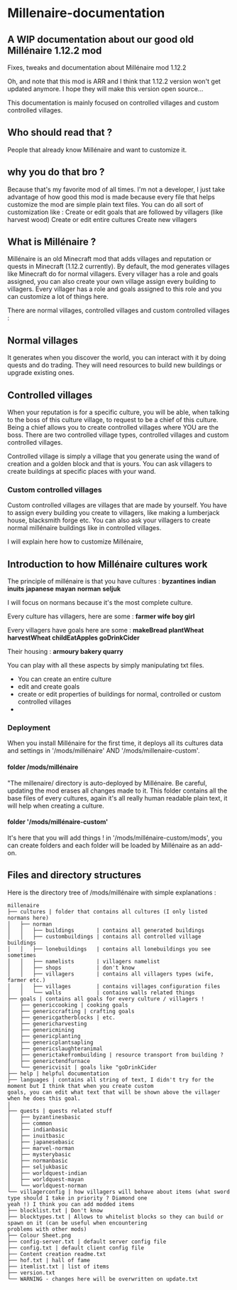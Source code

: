 # Millenaire-documentation
## A WIP documentation about our good old Millénaire 1.12.2 mod

Fixes, tweaks and documentation about Millénaire mod 1.12.2 

Oh, and note that this mod is ARR and I think that 1.12.2 version won't get updated anymore. I hope they will make this version open source...

This documentation  is mainly focused on controlled villages and custom controlled villages.

## Who should read that ?
People that already know Millénaire and want to customize it.

## why you do that bro ?
Because that's my favorite mod of all times.
I'm not a developer, I just take advantage of how good this mod is made because every file that helps customize the mod are simple plain text files.
You can do all sort of customization like :
Create or edit goals that are followed by villagers (like harvest wood)
Create or edit entire cultures
Create new villagers



## What is Millénaire ?
Millénaire is an old Minecraft mod that adds villages and reputation or quests in Minecraft (1.12.2 currently). By default, the mod generates villages like Minecraft do for normal villagers. Every villager has a role and goals assigned, you can also create your own village assign every building to villagers. Every villager has a role and goals assigned to this role and you can customize a lot of things here.

There are normal villages, controlled villages and custom controlled villages :
## Normal villages
It generates when you discover the world, you can interact with it by doing quests and do trading. They will need resources to build new buildings or upgrade existing ones. 

## Controlled villages
When your reputation is for a specific culture, you will be able, when talking to the boss of this culture village, to request to be a chief of this culture. Being a chief allows you to create controlled villages where YOU are the boss. There are two controlled village types, controlled villages and custom controlled villages.

Controlled village is simply a village that you generate using the wand of creation and a golden block and that is yours. You can ask villagers to create buildings at specific places with your wand.

### Custom controlled villages

Custom controlled villages are villages that are made by yourself. You have to assign every building you create to villagers, like making a lumberjack house, blacksmith forge etc.
You can also ask your villagers to create normal millénaire buildings like in controlled villages.

I will explain here how to customize Millénaire, 
## Introduction to how Millénaire cultures work
The principle of millénaire is that you have cultures :
**byzantines**  **indian**  **inuits**  **japanese**  **mayan**  **norman**  **seljuk**

I will focus on normans because it's the most complete culture.

Every culture has villagers, here are some :
**farmer wife boy girl**

Every villagers have goals here are some :
**makeBread plantWheat harvestWheat childEatApples goDrinkCider**

Their housing :
**armoury bakery quarry**

You can play with all these aspects by simply manipulating txt files.
* You can create an entire culture
* edit and create goals 
* create or edit properties of buildings for normal, controlled or custom controlled villages
* 
### Deployment
When you install Millénaire for the first time, it deploys all its cultures data and settings in '/mods/millénaire' AND '/mods/millenaire-custom'.

#### folder /mods/millénaire
"The millenaire/ directory is auto-deployed by Millénaire. Be careful, updating the mod erases all changes made to it.
This folder contains all the base files of every cultures, again it's all really human readable plain text, it will help when creating a culture.

#### folder '/mods/millénaire-custom'
It's here that you will add things !
in '/mods/millénaire-custom/mods', you can create folders and each folder will be loaded by Millénaire as an add-on. 


## Files and directory structures
Here is the directory tree of /mods/millénaire with simple explanations :

```
millenaire
├── cultures | folder that contains all cultures (I only listed normans here)
│   ├── norman
│   │   ├── buildings       | contains all generated buildings
│   │   ├── custombuildings | contains all controlled village buildings
│   │   ├── lonebuildings   | contains all lonebuildings you see sometimes
│   │   ├── namelists       | villagers namelist
│   │   ├── shops           | don't know
│   │   ├── villagers       | contains all villagers types (wife, farmer etc.)
│   │   ├── villages        | contains villages configuration files
│   │   └── walls           | contains walls related things
├── goals | contains all goals for every culture / villagers !
│   ├── genericcooking | cooking goals
│   ├── genericcrafting | crafting goals
│   ├── genericgatherblocks | etc.
│   ├── genericharvesting 
│   ├── genericmining
│   ├── genericplanting
│   ├── genericplantsapling
│   ├── genericslaughteranimal
│   ├── generictakefrombuilding | resource transport from building ?
│   ├── generictendfurnace
│   └── genericvisit | goals like "goDrinkCider
├── help | helpful documentation
├── languages | contains all string of text, I didn't try for the moment but I think that when you create custom
goals, you can edit what text that will be shown above the villager when he does this goal.
│ 
├── quests | quests related stuff
│   ├── byzantinesbasic
│   ├── common
│   ├── indianbasic
│   ├── inuitbasic
│   ├── japanesebasic
│   ├── marvel-norman
│   ├── mysterybasic
│   ├── normanbasic
│   ├── seljukbasic
│   ├── worldquest-indian
│   ├── worldquest-mayan
│   └── worldquest-norman
└── villagerconfig | how villagers will behave about items (what sword type should I take in priority ? Diamond one
yeah !) I think you can add modded items 
├── blocklist.txt | Don't know
├── blocktypes.txt | Allows to whitelist blocks so they can build or spawn on it (can be useful when encountering
problems with other mods)
├── Colour Sheet.png
├── config-server.txt | default server config file
├── config.txt | default client config file
├── Content creation readme.txt
├── hof.txt | hall of fame
├── itemlist.txt | list of items
├── version.txt
└── WARNING - changes here will be overwritten on update.txt

```

